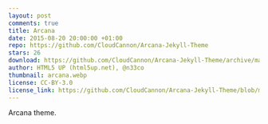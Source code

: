 ```yaml
---
layout: post
comments: true
title: Arcana
date: 2015-08-20 20:00:00 +01:00
repo: https://github.com/CloudCannon/Arcana-Jekyll-Theme
stars: 26
download: https://github.com/CloudCannon/Arcana-Jekyll-Theme/archive/master.zip
author: HTML5 UP (html5up.net), @n33co
thumbnail: arcana.webp
license: CC-BY-3.0
license_link: https://github.com/CloudCannon/Arcana-Jekyll-Theme/blob/master/LICENSE.txt
---
```


Arcana theme.
